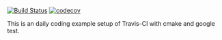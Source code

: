 [![Build Status](https://travis-ci.org/changjurhee/myself.svg?branch=master)](https://travis-ci.org/changjurhee/myself) [![codecov](https://codecov.io/gh/changjurhee/myself/branch/master/graph/badge.svg)](https://codecov.io/gh/changjurhee/myself)

This is an daily coding example setup of Travis-CI with cmake and google test. 
